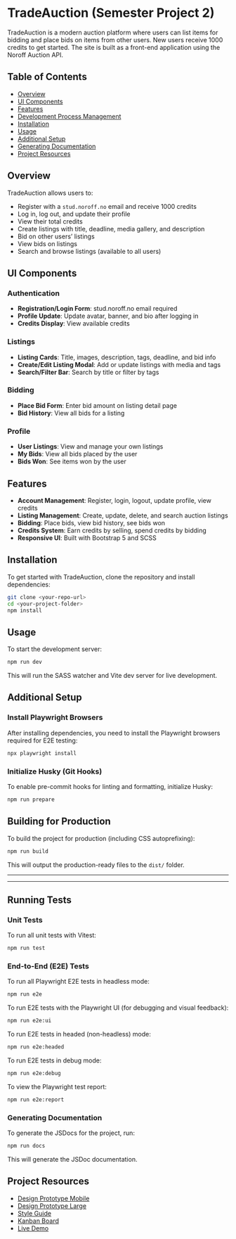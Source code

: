 # TradeAuction (Semester Project 2)

TradeAuction is a modern auction platform where users can list items for bidding and place bids on items from other users. New users receive 1000 credits to get started. The site is built as a front-end application using the Noroff Auction API.

## Table of Contents

- [Overview](#overview)
- [UI Components](#ui-components)
- [Features](#features)
- [Development Process Management](#development-process-management)
- [Installation](#installation)
- [Usage](#usage)
- [Additional Setup](#additional-setup)
- [Generating Documentation](#generating-documentation)
- [Project Resources](#project-resources)

## Overview

TradeAuction allows users to:

- Register with a `stud.noroff.no` email and receive 1000 credits
- Log in, log out, and update their profile
- View their total credits
- Create listings with title, deadline, media gallery, and description
- Bid on other users’ listings
- View bids on listings
- Search and browse listings (available to all users)

## UI Components

### Authentication

- **Registration/Login Form**: stud.noroff.no email required
- **Profile Update**: Update avatar, banner, and bio after logging in
- **Credits Display**: View available credits

### Listings

- **Listing Cards**: Title, images, description, tags, deadline, and bid info
- **Create/Edit Listing Modal**: Add or update listings with media and tags
- **Search/Filter Bar**: Search by title or filter by tags

### Bidding

- **Place Bid Form**: Enter bid amount on listing detail page
- **Bid History**: View all bids for a listing

### Profile

- **User Listings**: View and manage your own listings
- **My Bids**: View all bids placed by the user
- **Bids Won**: See items won by the user

## Features

- **Account Management**: Register, login, logout, update profile, view credits
- **Listing Management**: Create, update, delete, and search auction listings
- **Bidding**: Place bids, view bid history, see bids won
- **Credits System**: Earn credits by selling, spend credits by bidding
- **Responsive UI**: Built with Bootstrap 5 and SCSS

## Installation

To get started with TradeAuction, clone the repository and install dependencies:

```bash
git clone <your-repo-url>
cd <your-project-folder>
npm install
```

## Usage

To start the development server:

```bash
npm run dev
```

This will run the SASS watcher and Vite dev server for live development.

## Additional Setup

### Install Playwright Browsers

After installing dependencies, you need to install the Playwright browsers required for E2E testing:

```bash
npx playwright install
```

### Initialize Husky (Git Hooks)

To enable pre-commit hooks for linting and formatting, initialize Husky:

```bash
npm run prepare
```

## Building for Production

To build the project for production (including CSS autoprefixing):

```bash
npm run build
```

This will output the production-ready files to the `dist/` folder.

---

---

## Running Tests

### Unit Tests

To run all unit tests with Vitest:

```bash
npm run test
```

### End-to-End (E2E) Tests

To run all Playwright E2E tests in headless mode:

```bash
npm run e2e
```

To run E2E tests with the Playwright UI (for debugging and visual feedback):

```bash
npm run e2e:ui
```

To run E2E tests in headed (non-headless) mode:

```bash
npm run e2e:headed
```

To run E2E tests in debug mode:

```bash
npm run e2e:debug
```

To view the Playwright test report:

```bash
npm run e2e:report
```

### Generating Documentation

To generate the JSDocs for the project, run:

```bash
npm run docs
```

This will generate the JSDoc documentation.

## Project Resources

- [Design Prototype Mobile](https://www.figma.com/proto/8TNxWMDc1JZCCrtb3MCQS4/Auction-House?node-id=16-57&p=f&t=SOZcYFQohpseY8Dw-1&scaling=scale-down&content-scaling=fixed&page-id=6%3A1769&starting-point-node-id=16%3A57)
- [Design Prototype Large](https://www.figma.com/proto/8TNxWMDc1JZCCrtb3MCQS4/Auction-House?node-id=46-2586&p=f&t=oAaeZ3upR4svNX2Y-1&scaling=min-zoom&content-scaling=fixed&page-id=46%3A2567&starting-point-node-id=46%3A2586)
- [Style Guide](https://www.figma.com/design/8TNxWMDc1JZCCrtb3MCQS4/Auction-House?node-id=0-1&t=w2oaI1mHL3VmLVQz-1)
- [Kanban Board](https://trello.com/b/aSDIvdLu/js2)
- [Live Demo](https://tradeauction.netlify.app/)
